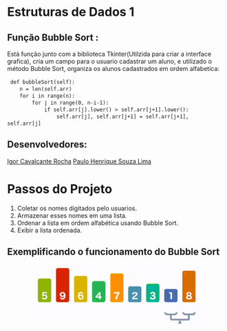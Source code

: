 # Estruturas de Dados 1 

## Função Bubble Sort :
Está função junto com a biblioteca Tkinter(Utilzida para criar a interface grafica), cria um campo para o usuario cadastrar um aluno, e utilizado o método Bubble Sort, organiza os alunos cadastrados em ordem alfabetica:

     def bubbleSort(self):
        n = len(self.arr)
        for i in range(n):
            for j in range(0, n-i-1):
                if self.arr[j].lower() > self.arr[j+1].lower():
                    self.arr[j], self.arr[j+1] = self.arr[j+1], self.arr[j]

## Desenvolvedores: 

[Igor Cavalcante Rocha](https://github.com/Igor-C-Rocha)
[Paulo Henrique Souza Lima](https://github.com/pauletxz)

# Passos do Projeto

1. Coletar os nomes digitados pelo usuarios.
2. Armazenar esses nomes em uma lista.
3. Ordenar a lista em ordem alfabética usando Bubble Sort.
4. Exibir a lista ordenada.

## Exemplificando o funcionamento do Bubble Sort 

<p align="center">
 <img src="./imagens/BubbleSort_Exemplo.gif"/>
</p>